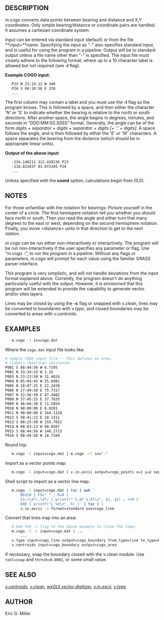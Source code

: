 ## DESCRIPTION

*m.cogo* converts data points between bearing and distance and X,Y
coordinates. Only simple bearing/distance or coordinate pairs are
handled. It assumes a cartesian coordinate system.

Input can be entered via standard input (default) or from the file
**input=***name*. Specifying the input as "-" also specifies standard
input, and is useful for using the program in a pipeline. Output will be
to standard output unless a file name other than "-" is specified. The
input file must closely adhere to the following format, where up to a 10
character label is allowed but not required (see **-l** flag).

**Example COGO input:**

```sh
   P23 N 23:14:12 W 340
   P24 S 04:18:56 E 230
   ...
```

The first column may contain a label and you must use the **-l** flag so
the program knows. This is followed by a space, and then either the
character 'N' or 'S' to indicate whether the bearing is relative to the
north or south directions. After another space, the angle begins in
degrees, minutes, and seconds in "DDD:MM:SS.SSSS" format. Generally, the
angle can be of the form *digits + separator + digits + separator +
digits \[+ '.' + digits\]*. A space follows the angle, and is then
followed by either the 'E' or 'W' characters. A space separates the
bearing from the distance (which should be in appropriate linear units).

**Output of the above input:**

```sh
   -134.140211 312.420236 P23
   -116.832837 83.072345 P24
   ...
```

Unless specified with the **coord** option, calculations begin from
(0,0).

## NOTES

For those unfamiliar with the notation for bearings: Picture yourself in
the center of a circle. The first hemispere notation tell you whether
you should face north or south. Then you read the angle and either turn
that many degrees to the east or west, depending on the second
hemisphere notation. Finally, you move \<distance\> units in that
direction to get to the next station.

*m.cogo* can be run either non-interactively or interactively. The
program will be run non-interactively if the user specifies any
parameter or flag. Use "m.cogo -", to run the program in a pipeline.
Without any flags or parameters, *m.cogo* will prompt for each value
using the familiar GRASS parser interface.

This program is very simplistic, and will not handle deviations from the
input format explained above. Currently, the program doesn't do anything
particularly useful with the output. However, it is envisioned that this
program will be extended to provide the capability to generate vector
and/or sites layers.

Lines may be closed by using the **-c** flag or snapped with *v.clean*,
lines may be converted to boundaries with *v.type*, and closed
boundaries may be converted to areas with *v.centroids*.

## EXAMPLES

```sh
   m.cogo -l in=cogo.dat
```

Where the `cogo.dat` input file looks like:

```sh
# Sample COGO input file -- This defines an area.
# <label> <bearing> <distance>
P001 S 88:44:56 W 6.7195
P002 N 33:34:15 W 2.25
P003 N 23:23:50 W 31.4024
P004 N 05:04:45 W 25.6981
P005 N 18:07:25 E 22.2439
P006 N 27:49:50 E 75.7317
P007 N 22:56:50 E 87.4482
P008 N 37:45:15 E 37.7835
P009 N 46:04:30 E 11.5854
P010 N 90:00:00 E 8.8201
P011 N 90:00:00 E 164.1128
P012 S 48:41:12 E 10.1311
P013 S 00:25:50 W 255.7652
P014 N 88:03:13 W 98.8567
P015 S 88:44:56 W 146.2713
P016 S 88:44:56 W 18.7164
```

Round trip:

```sh
   m.cogo -l input=cogo.dat | m.cogo -rl in="-"
```

Import as a vector points map:

```sh
   m.cogo -l input=cogo.dat | v.in.ascii output=cogo_points x=1 y=2 separator=space
```

Shell script to import as a vector line map:

```sh
   m.cogo -l input=cogo.dat | tac | awk '
       BEGIN { FS=" " ; R=0 }
       $1~/\d*\.\d*/ { printf(" %.8f %.8f\n", $1, $2) ; ++R }
       END { printf("L %d\n", R) }' | tac | \
       v.in.ascii -n format=standard out=cogo_line
```

Convert that lines map into an area:

```sh
   # Add the -c flag to the above example to close the loop:
   m.cogo -l -c input=cogo.dat | ...
       ...
   v.type input=cogo_line output=cogo_boundary from_type=line to_type=boundary
   v.centroids input=cogo_boundary output=cogo_area
```

If necessary, snap the boundary closed with the *v.clean* module. Use
`tool=snap` and `thresh=0.0001`, or some small value.

## SEE ALSO

*[v.centroids](v.centroids.md), [v.clean](v.clean.md), [wxGUI vector
digitizer](wxGUI.vdigit.md), [v.in.ascii](v.in.ascii.md),
[v.type](v.type.md)*

## AUTHOR

Eric G. Miller
